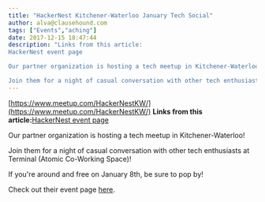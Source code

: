```yaml
---
title: "HackerNest Kitchener-Waterloo January Tech Social"
author: alva@clausehound.com
tags: ["Events","aching"]
date: 2017-12-15 18:47:44
description: "Links from this article:
HackerNest event page

Our partner organization is hosting a tech meetup in Kitchener-Waterloo!

Join them for a night of casual conversation with other tech enthusiasts at..."
---
```


[https://www.meetup.com/HackerNestKW/](https://www.meetup.com/HackerNestKW/)
**Links from this article:**[HackerNest event page](https://www.meetup.com/HackerNestKW/)

Our partner organization is hosting a tech meetup in Kitchener-Waterloo!

Join them for a night of casual conversation with other tech enthusiasts at Terminal (Atomic Co-Working Space)!

If you're around and free on January 8th, be sure to pop by!

Check out their event page [here](https://www.meetup.com/HackerNestKW/).